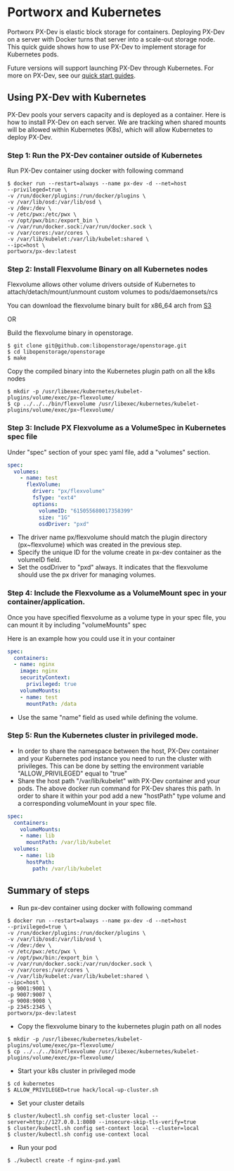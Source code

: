 
# Portworx and Kubernetes
Portworx PX-Dev is elastic block storage for containers. Deploying PX-Dev on a server with Docker turns that server into a scale-out storage node. This quick guide shows how to use PX-Dev to implement storage for Kubernetes pods. 

Future versions will support launching PX-Dev through Kubernetes. For more on PX-Dev, see our [quick start guides](https://github.com/portworx/px-dev#install-and-quick-start-guides). 

## Using PX-Dev with Kubernetes
PX-Dev pools your servers capacity and is deployed as a container. Here is how to install PX-Dev on each server. We are tracking when shared mounts will be allowed within Kubernetes (K8s), which will allow Kubernetes to deploy PX-Dev. 

### Step 1: Run the PX-Dev container outside of Kubernetes

Run PX-Dev container using docker with following command

```
$ docker run --restart=always --name px-dev -d --net=host
--privileged=true \
-v /run/docker/plugins:/run/docker/plugins \
-v /var/lib/osd:/var/lib/osd \
-v /dev:/dev \
-v /etc/pwx:/etc/pwx \
-v /opt/pwx/bin:/export_bin \
-v /var/run/docker.sock:/var/run/docker.sock \
-v /var/cores:/var/cores \
-v /var/lib/kubelet:/var/lib/kubelet:shared \
--ipc=host \
portworx/px-dev:latest
```

### Step 2: Install Flexvolume Binary on all Kubernetes nodes
Flexvolume allows other volume drivers outside of Kubernetes to
attach/detach/mount/unmount custom volumes to pods/daemonsets/rcs

You can download the flexvolume binary built for x86_64 arch from [S3](https://s3-us-west-1.amazonaws.com/kubernetes-portworx/flexvolume)

OR

Build the flexvolume binary in openstorage.
```
$ git clone git@github.com:libopenstorage/openstorage.git
$ cd libopenstorage/openstorage
$ make
```

Copy the compiled binary into the Kubernetes plugin path on all the k8s nodes
```
$ mkdir -p /usr/libexec/kubernetes/kubelet-plugins/volume/exec/px~flexvolume/
$ cp ../../../bin/flexvolume /usr/libexec/kubernetes/kubelet-plugins/volume/exec/px~flexvolume/
```

### Step 3: Include PX Flexvolume as a VolumeSpec in Kubernetes spec file

Under "spec" section of your spec yaml file, add a "volumes" section.

``` yaml
spec:
  volumes:
    - name: test
      flexVolume:
        driver: "px/flexvolume"
        fsType: "ext4"
        options:
          volumeID: "615055680017358399"
          size: "1G"
          osdDriver: "pxd"
```
* The driver name px/flexvolume should match the plugin directory
(px~flexvolume) which was created in the previous step.
* Specify the unique ID for the volume create in px-dev container as
the volumeID field.
* Set the osdDriver to "pxd" always. It indicates that the flexvolume
should use the px driver for managing volumes.

### Step 4: Include the Flexvolume as a VolumeMount spec in your container/application.

Once you have specified flexvolume as a volume type in your spec
file, you can mount it by including "volumeMounts" spec

Here is an example how you could use it in your container

``` yaml
spec:
  containers:
  - name: nginx
    image: nginx
    securityContext:
      privileged: true
    volumeMounts:
    - name: test
      mountPath: /data
```

* Use the same "name" field as used while defining the volume.

### Step 5: Run the Kubernetes cluster in privileged mode.

* In order to share the namespace between the host, PX-Dev container
  and your Kubernetes pod instance you need to run the cluster with 
  privileges. This can be done by setting the environment variable
  "ALLOW_PRIVILEGED" equal to "true"
* Share the host path "/var/lib/kubelet" with PX-Dev container and
  your pods. The above docker run command for PX-Dev shares this
  path. In order to share it within your pod add a new "hostPath" type
  volume and a corresponding volumeMount in your spec file.

```yaml
spec:
  containers:
    volumeMounts:
    - name: lib
      mountPath: /var/lib/kubelet
  volumes:
    - name: lib
      hostPath:
        path: /var/lib/kubelet

```


## Summary of steps

* Run px-dev container using docker with following command

```
$ docker run --restart=always --name px-dev -d --net=host
--privileged=true \
-v /run/docker/plugins:/run/docker/plugins \
-v /var/lib/osd:/var/lib/osd \
-v /dev:/dev \
-v /etc/pwx:/etc/pwx \
-v /opt/pwx/bin:/export_bin \
-v /var/run/docker.sock:/var/run/docker.sock \
-v /var/cores:/var/cores \
-v /var/lib/kubelet:/var/lib/kubelet:shared \
--ipc=host \
-p 9001:9001 \
-p 9007:9007 \
-p 9008:9008 \
-p 2345:2345 \
portworx/px-dev:latest
```

* Copy the flexvolume binary to the kubernetes plugin path on all
  nodes

```
$ mkdir -p /usr/libexec/kubernetes/kubelet-plugins/volume/exec/px~flexvolume/
$ cp ../../../bin/flexvolume /usr/libexec/kubernetes/kubelet-plugins/volume/exec/px~flexvolume/
```

* Start your k8s cluster in privileged mode

```
$ cd kubernetes
$ ALLOW_PRIVILEGED=true hack/local-up-cluster.sh
```

* Set your cluster details

```
$ cluster/kubectl.sh config set-cluster local --server=http://127.0.0.1:8080 --insecure-skip-tls-verify=true
$ cluster/kubectl.sh config set-context local --cluster=local
$ cluster/kubectl.sh config use-context local
```

* Run your pod

```
$ ./kubectl create -f nginx-pxd.yaml
```
